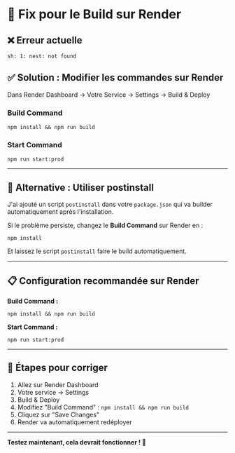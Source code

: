 # 🔧 Fix pour le Build sur Render

## ❌ Erreur actuelle

```
sh: 1: nest: not found
```

## ✅ Solution : Modifier les commandes sur Render

Dans Render Dashboard → Votre Service → Settings → Build & Deploy

### Build Command
```
npm install && npm run build
```

### Start Command
```
npm run start:prod
```

---

## 🔄 Alternative : Utiliser postinstall

J'ai ajouté un script `postinstall` dans votre `package.json` qui va builder automatiquement après l'installation.

Si le problème persiste, changez le **Build Command** sur Render en :

```
npm install
```

Et laissez le script `postinstall` faire le build automatiquement.

---

## 📋 Configuration recommandée sur Render

**Build Command :**
```
npm install && npm run build
```

**Start Command :**
```
npm run start:prod
```

---

## 🎯 Étapes pour corriger

1. Allez sur Render Dashboard
2. Votre service → Settings
3. Build & Deploy
4. Modifiez "Build Command" : `npm install && npm run build`
5. Cliquez sur "Save Changes"
6. Render va automatiquement redéployer

---

**Testez maintenant, cela devrait fonctionner ! 🚀**

